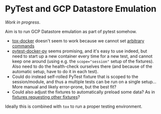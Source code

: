 # PyTest and GCP Datastore Emulation

_Work in progress_.

Aim is to run GCP Datastore emulation as part of pytest somehow.


* [tox-docker](https://github.com/tox-dev/tox-docker/) doesn't seem to work
  because we cannot set [arbitrary commands](https://github.com/tox-dev/tox-docker/issues/91)
* [pytest-docker-py](https://github.com/jameshnsears/pytest-docker-py) seems promising,
  and it's easy to use indeed, but need to start up a new container every time for
  a new test, and cannot keep one around (using e.g. the `scope="session"` setup of the
  fixtures). Also need to do the health-check ourselves there (and because of the automatic
  setup, have to do it in each test).
* Could do instead self-rolled PyTest fixture that is scoped to the session/module, and
  thus a multiple tests can be run on a single setup... More manual and likely error-prone,
  but the best fit?
* Could also adjust the fixtures to automatically preload some data? As in [fixtures requesting other fixtures](https://docs.pytest.org/en/latest/how-to/fixtures.html#fixtures-can-request-other-fixtures)?

Ideally this is combined with `tox` to run a proper testing environment.

